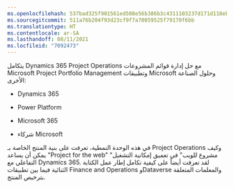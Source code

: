 ```yaml
---
ms.openlocfilehash: 537bad325f901561ed508e56b386b3c4311103237d171d118eb12e252753e588
ms.sourcegitcommit: 511a76b204f93d23cf9f7a70059525f79170f6bb
ms.translationtype: HT
ms.contentlocale: ar-SA
ms.lasthandoff: 08/11/2021
ms.locfileid: "7092473"
---
```

يتكامل Dynamics 365 Project Operations مع حل إدارة قوائم المشروعات Microsoft Project Portfolio Management وتطبيقات Microsoft وحلول الصناعة الأخرى:

-   Dynamics 365

-   Power Platform

-   Microsoft 365

-   شركاء Microsoft

في هذه الوحدة النمطية، تعرفت على بنية المنتج الخاصة بـ Project Operations وكيف يمكن أن يساعد "Project for the web" "مشروع للويب" في تعميق إمكانية التشغيل التفاعلي مع Dynamics 365. لقد تعرفت أيضاً على كيفية تكامل إطار عمل الكتابة الثنائية فيما بين تطبيقات Finance and Operations وDataverse والمعلمات المتعلقة بترخيص المنتج.
